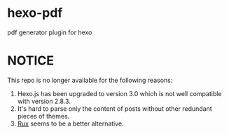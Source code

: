 # hexo-pdf
pdf generator plugin for hexo

# NOTICE
This repo is no longer available for the following reasons:

1. Hexo.js has been upgraded to version 3.0 which is not well compatible with version 2.8.3. 
2. It's hard to parse only the content of posts without other redundant pieces of themes. 
3. [Rux](https://github.com/hit9/rux) seems to be a better alternative. 
